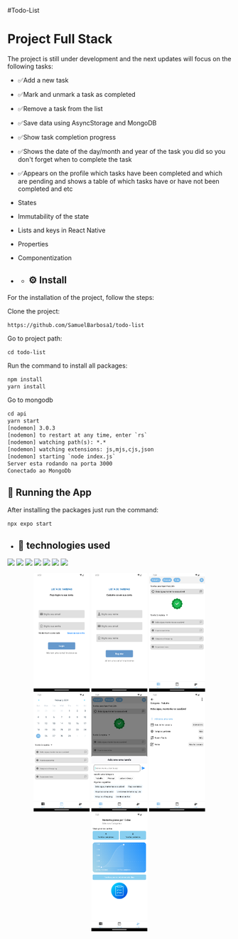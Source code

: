 #Todo-List

# Project Full Stack

The project is still under development and the next updates will focus on the following tasks:

- ✅Add a new task
- ✅Mark and unmark a task as completed
- ✅Remove a task from the list
- ✅Save data using AsyncStorage and MongoDB
- ✅Show task completion progress
- ✅Shows the date of the day/month and year of the task you did so you don't forget when to complete the task
- ✅Appears on the profile which tasks have been completed and which are pending and shows a table of which tasks have or have not been completed and etc
- States
- Immutability of the state
- Lists and keys in React Native
- Properties
- Componentization

- - ## ⚙️ Install

For the installation of the project, follow the steps:

Clone the project:

```
https://github.com/SamuelBarbosa1/todo-list
```

Go to project path:

```
cd todo-list
```

Run the command to install all packages:

```
npm install
yarn install
```
Go to mongodb

```
cd api
yarn start
[nodemon] 3.0.3
[nodemon] to restart at any time, enter `rs`
[nodemon] watching path(s): *.*
[nodemon] watching extensions: js,mjs,cjs,json
[nodemon] starting `node index.js`
Server esta rodando na porta 3000
Conectado ao MongoDb
```

## 🚀 Running the App

After installing the packages just run the command:

```
npx expo start
```
* ## :wrench: technologies used
<div>
<img src="https://img.shields.io/badge/React%20Native-61DAFB?style=for-the-badge&logo=react&logoColor=white" /> 
<img src="https://img.shields.io/badge/AsyncStorage-007ACC?style=for-the-badge&logo=javascript&logoColor=white" />
<img src="https://img.shields.io/badge/Expo-000020?style=for-the-badge&logo=expo&logoColor=white" />
<img src="https://img.shields.io/badge/Node.js-339933?style=for-the-badge&logo=node.js&logoColor=white" />
<img src="https://img.shields.io/badge/javascript-007ACC?style=for-the-badge&logo=javascript&logoColor=white" />
<img src="https://img.shields.io/badge/Express-lightgrey?style=for-the-badge&logo=express&logoColor=white" />
<img src="https://img.shields.io/badge/MongoDB-lightgreen?style=for-the-badge&logo=mongodb&logoColor=white" />

</div>

<div>
  <p  align="center">
  <img src="./image/login.png" width=25%>
  <img src="./image/registro.png" width=25%>
  <img src="./image/home.png" width=25%>
  <img src="./image/calendario.png" width=25%>
  <img src="./image/adicionar tarefa.png" width=25%>
  <img src="./image/info da tarefa.png" width=25%>
  <img src="./image/perfil.png" width=25%>
  </p>
</div>
